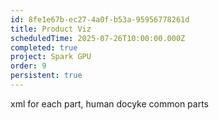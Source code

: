 ```yaml
---
id: 8fe1e67b-ec27-4a0f-b53a-95956778261d
title: Product Viz
scheduledTime: 2025-07-26T10:00:00.000Z
completed: true
project: Spark GPU
order: 9
persistent: true
---
```


xml for each part, human
docyke common parts